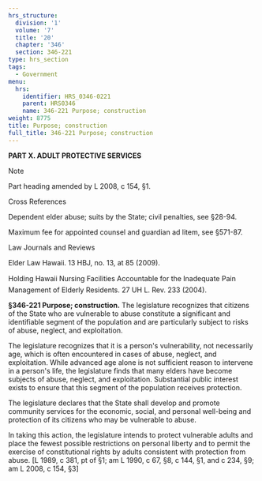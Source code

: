 ```yaml
---
hrs_structure:
  division: '1'
  volume: '7'
  title: '20'
  chapter: '346'
  section: 346-221
type: hrs_section
tags:
  - Government
menu:
  hrs:
    identifier: HRS_0346-0221
    parent: HRS0346
    name: 346-221 Purpose; construction
weight: 8775
title: Purpose; construction
full_title: 346-221 Purpose; construction
---
```

**PART X. ADULT PROTECTIVE SERVICES**

Note

Part heading amended by L 2008, c 154, §1.

Cross References

Dependent elder abuse; suits by the State; civil penalties, see §28-94.

Maximum fee for appointed counsel and guardian ad litem, see §571-87.

Law Journals and Reviews

Elder Law Hawaii. 13 HBJ, no. 13, at 85 (2009).

Holding Hawaii Nursing Facilities Accountable for the Inadequate Pain Management of Elderly Residents. 27 UH L. Rev. 233 (2004).

**§346-221 Purpose; construction.** The legislature recognizes that citizens of the State who are vulnerable to abuse constitute a significant and identifiable segment of the population and are particularly subject to risks of abuse, neglect, and exploitation.

The legislature recognizes that it is a person's vulnerability, not necessarily age, which is often encountered in cases of abuse, neglect, and exploitation. While advanced age alone is not sufficient reason to intervene in a person's life, the legislature finds that many elders have become subjects of abuse, neglect, and exploitation. Substantial public interest exists to ensure that this segment of the population receives protection.

The legislature declares that the State shall develop and promote community services for the economic, social, and personal well-being and protection of its citizens who may be vulnerable to abuse.

In taking this action, the legislature intends to protect vulnerable adults and place the fewest possible restrictions on personal liberty and to permit the exercise of constitutional rights by adults consistent with protection from abuse. [L 1989, c 381, pt of §1; am L 1990, c 67, §8, c 144, §1, and c 234, §9; am L 2008, c 154, §3]